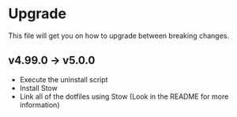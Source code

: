 # Upgrade

This file will get you on how to upgrade between breaking changes.

## v4.99.0 -> v5.0.0

- Execute the uninstall script
- Install Stow
- Link all of the dotfiles using Stow (Look in the README for more information)
